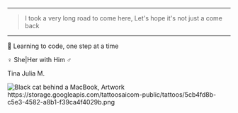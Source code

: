 
---
> I took a very long road to come here,
Let's hope it's not just a come back
---

🌱 Learning to code, one step at a time


♀ She|Her with Him ♂

Tina Julia M.

<picture>
    <img alt="Black cat behind a MacBook, Artwork" srcset="https://storage.googleapis.com/tattoosaicom-public/tattoos/5cb4fd8b-c5e3-4582-a8b1-f39ca4f4029b.png">
https://storage.googleapis.com/tattoosaicom-public/tattoos/5cb4fd8b-c5e3-4582-a8b1-f39ca4f4029b.png
</picture>

<!--
**TinaLiya/TinaLiya** is a ✨ _special_ ✨ repository because its `README.md` (this file) appears on your GitHub profile.

Here are some ideas to get you started:

- 🔭 I’m currently working on ...
- 🌱 I’m currently learning ...
- 👯 I’m looking to collaborate on ...
- 🤔 I’m looking for help with ...
- 💬 Ask me about ...
- 📫 How to reach me: ...
- 😄 Pronouns: ...
- ⚡ Fun fact: ...
-->
